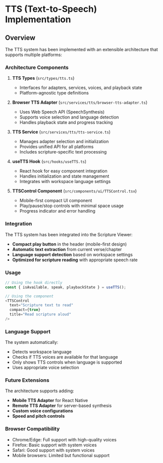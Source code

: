 # TTS (Text-to-Speech) Implementation

## Overview

The TTS system has been implemented with an extensible architecture that supports multiple platforms:

### Architecture Components

1. **TTS Types** (`src/types/tts.ts`)
   - Interfaces for adapters, services, voices, and playback state
   - Platform-agnostic type definitions

2. **Browser TTS Adapter** (`src/services/tts/browser-tts-adapter.ts`)
   - Uses Web Speech API (SpeechSynthesis)
   - Supports voice selection and language detection
   - Handles playback state and progress tracking

3. **TTS Service** (`src/services/tts/tts-service.ts`)
   - Manages adapter selection and initialization
   - Provides unified API for all platforms
   - Includes scripture-specific text processing

4. **useTTS Hook** (`src/hooks/useTTS.ts`)
   - React hook for easy component integration
   - Handles initialization and state management
   - Integrates with workspace language settings

5. **TTSControl Component** (`src/components/ui/TTSControl.tsx`)
   - Mobile-first compact UI component
   - Play/pause/stop controls with minimal space usage
   - Progress indicator and error handling

### Integration

The TTS system has been integrated into the Scripture Viewer:

- **Compact play button** in the header (mobile-first design)
- **Automatic text extraction** from current verse/chapter
- **Language support detection** based on workspace settings
- **Optimized for scripture reading** with appropriate speech rate

### Usage

```typescript
// Using the hook directly
const { isAvailable, speak, playbackState } = useTTS();

// Using the component
<TTSControl 
  text="Scripture text to read"
  compact={true}
  title="Read scripture aloud"
/>
```

### Language Support

The system automatically:
- Detects workspace language
- Checks if TTS voices are available for that language
- Only shows TTS controls when language is supported
- Uses appropriate voice selection

### Future Extensions

The architecture supports adding:
- **Mobile TTS Adapter** for React Native
- **Remote TTS Adapter** for server-based synthesis
- **Custom voice configurations**
- **Speed and pitch controls**

### Browser Compatibility

- Chrome/Edge: Full support with high-quality voices
- Firefox: Basic support with system voices
- Safari: Good support with system voices
- Mobile browsers: Limited but functional support

